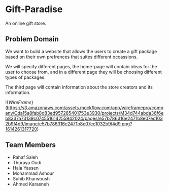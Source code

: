 # Gift-Paradise
An online gift store.

## Problem Domain

We want to build a website that allows the users to create a gift package
based on their own prefrences that suites different occassions.

We will specify different pages, the home-page will contain ideas for the user
to choose from, and in a different page they will be choosing
different types of packages.

The third page will contain information about the store creators
and its information.


!{_WireFrame_}(https://s3.amazonaws.com/assets.mockflow.com/app/wireframepro/company/Cda15a8fab8d83ed957285401753e3930/projects/M34d744abda36f6eb8337a73139c074551614255942024/pages/e57b786316e2471b8e07ec1032b9f4d9/image/e57b786316e2471b8e07ec1032b9f4d9.png?1614261317720)


## Team Members

* Rahaf Saleh
* Thuraya Oudi
* Hala Yassen
* Mohammad Ashour
* Suhib Kharwoush
* Ahmed Karasneh

